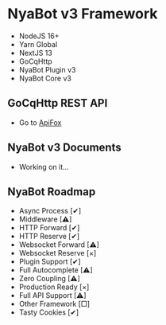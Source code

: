 # NyaBot v3 Framework

- NodeJS 16+
- Yarn Global
- NextJS 13
- GoCqHttp
- NyaBot Plugin v3
- NyaBot Core v3

## GoCqHttp REST API

- Go to [ApiFox](https://www.apifox.cn/apidoc/shared-2a26dd5d-8520-47f5-9080-3614b97009ec)

## NyaBot v3 Documents

- Working on it...

## NyaBot Roadmap

- Async Process [✔]
- Middleware [⚠]
- HTTP Forward [✔]
- HTTP Reserve [✔]
- Websocket Forward [⚠]
- Websocket Reserve [×]
- Plugin Support [✔]
- Full Autocomplete [⚠]
- Zero Coupling [⚠]
- Production Ready [×]
- Full API Support [⚠]
- Other Framework [□]
- Tasty Cookies [✔]